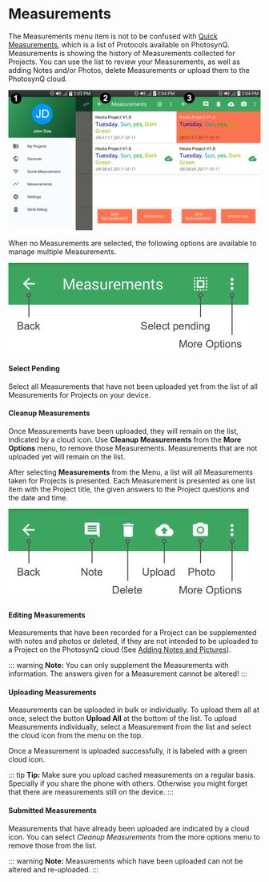 # Measurements

The Measurements menu item is not to be confused with [Quick Measurements](./quick-measurements.md), which is a list of Protocols available on PhotosynQ. Measurements is showing the history of Measurements collected for Projects. You can use the list to review your Measurements, as well as adding Notes and/or Photos, delete Measurements or upload them to the PhotosynQ cloud.

![1. Select Measurements from the Menu. 2. Check the history of Measurements. 3. Select/Edit a single Measurement and upload them.](./images/android-measurements.png)

When no Measurements are selected, the following options are available to manage multiple Measurements.

![Menu if no Measurements are selected](./images/android-measurements-menu.png)

#### Select Pending

Select all Measurements that have not been uploaded yet from the list of all Measurements for Projects on your device.

#### Cleanup Measurements

Once Measurements have been uploaded, they will remain on the list, indicated by a cloud icon. Use **Cleanup Measurements** from the **More Options** menu, to remove those Measurements. Measurements that are not uploaded yet will remain on the list.

After selecting **Measurements** from the Menu, a list will all Measurements taken for Projects is presented. Each Measurement is presented as one list item with the Project title, the given answers to the Project questions and the date and time.

![Available options for a selected Measurement](./images/android-measurements-menu-selected.png)

#### Editing Measurements

Measurements that have been recorded for a Project can be supplemented with notes and photos or deleted, if they are not intended to be uploaded to a Project on the PhotosynQ cloud (See [Adding Notes and Pictures](./adding-notes-and-pictures.md)).

::: warning
**Note:** You can only supplement the Measurements with information. The answers given for a Measurement cannot be altered!
:::

#### Uploading Measurements

Measurements can be uploaded in bulk or individually. To upload them all at once, select the button **Upload All** at the bottom of the list. To upload Measurements individually, select a Measurement from the list and select the <i class="fa fa-cloud-upload" aria-hidden="true"></i> cloud icon from the menu on the top.

Once a Measurement is uploaded successfully, it is labeled with a green cloud icon.

::: tip
**Tip:** Make sure you upload cached measurements on a regular basis. Specially if you share the phone with others. Otherwise you might forget that there are measurements still on the device.
:::

#### Submitted Measurements

Measurements that have already been uploaded are indicated by a cloud icon. You can select *Cleanup Measurements* from the <i class="fa fa-ellipsis-v" aria-hidden="true"></i> more options menu to remove those from the list.

::: warning
**Note:** Measurements which have been uploaded can not be altered and re-uploaded.
:::
